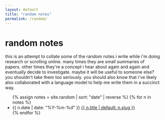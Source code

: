 ```yaml
---
layout: default
title: "random notes"
permalink: /random/
---
```




# random notes

this is an attempt to collate some of the random notes i write while i'm doing research or scrolling online. many times they are small summaries of papers. other times they're a concept i hear about again and again and eventually decide to investigate. maybe it will be useful to someone else? you shouldn't take them too seriously. you should also know that i've likely also collaborated with a language model to help me write them in a succinct way. 

<ul>
{% assign notes = site.random | sort: "date" | reverse %}
{% for n in notes %}
  <li>
    <time datetime="{{ n.date }}">{{ n.date | date: "%Y-%m-%d" }}</time>
    <a href="{{ n.url }}">{{ n.title | default: n.slug }}</a>
  </li>
{% endfor %}
</ul>